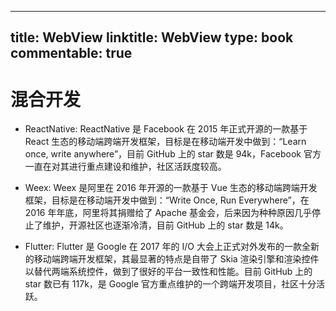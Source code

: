 
---
title: WebView
linktitle: WebView
type: book
commentable: true
---

# 混合开发

- ReactNative: ReactNative 是 Facebook 在 2015 年正式开源的一款基于 React 生态的移动端跨端开发框架，目标是在移动端开发中做到：“Learn once, write anywhere”，目前 GitHub 上的 star 数是 94k，Facebook 官方一直在对其进行重点建设和维护，社区活跃度较高。

- Weex: Weex 是阿里在 2016 年开源的一款基于 Vue 生态的移动端跨端开发框架，目标是在移动端开发中做到：“Write Once, Run Everywhere”，在 2016 年年底，阿里将其捐赠给了 Apache 基金会，后来因为种种原因几乎停止了维护，开源社区也逐渐冷清，目前 GitHub 上的 star 数是 14k。

- Flutter: Flutter 是 Google 在 2017 年的 I/O 大会上正式对外发布的一款全新的移动端跨端开发框架，其最显著的特点是自带了 Skia 渲染引擎和渲染控件以替代两端系统控件，做到了很好的平台一致性和性能。目前 GitHub 上的 star 数已有 117k，是 Google 官方重点维护的一个跨端开发项目，社区十分活跃。

    